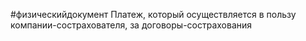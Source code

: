 #физическийдокумент 
Платеж, который осуществляется в пользу компании-сострахователя, за договоры-сострахования